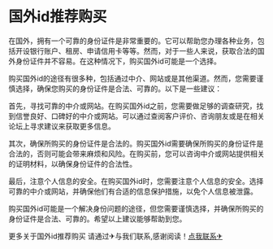 # 国外id推荐购买

在国外，拥有一个可靠的身份证件是非常重要的。它可以帮助您办理各种业务，包括开设银行账户、租房、申请信用卡等等。然而，对于一些人来说，获取合法的国外身份证件并不容易。在这种情况下，购买国外id可能是一个选择。

购买国外id的途径有很多种，包括通过中介、网站或是其他渠道。然而，您需要谨慎选择，确保您购买的身份证件是合法、可靠的。以下是一些建议：

首先，寻找可靠的中介或网站。在购买国外id之前，您需要做足够的调查研究，找到信誉良好、口碑好的中介或网站。可以通过查阅客户评价、咨询朋友或是在相关论坛上寻求建议来获取更多信息。

其次，确保所购买的身份证件是合法的。购买国外id需要确保所购买的身份证件是合法的，否则可能会带来麻烦和风险。在购买前，您可以咨询中介或网站提供相关的证明材料，以确保身份证件的合法性。

最后，注意个人信息的安全。在购买国外id时，您需要注意个人信息的安全。选择可靠的中介或网站，并确保他们有合适的信息保护措施，以免个人信息被泄露。

购买国外id可能是一个解决身份问题的途径，但您需要谨慎选择，并确保所购买的身份证件是合法、可靠的。希望以上建议能够帮助到您。

更多关于国外id推荐购买 请通过✈与我们联系,感谢阅读！[点我联系✈](https://gm.G208.com)